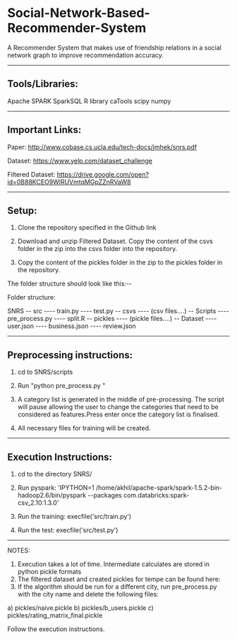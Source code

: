 # Social-Network-Based-Recommender-System
A Recommender System that makes use of friendship relations in a social network graph to improve recommendation accuracy.

----------------------------------------------------------------
Tools/Libraries:
----------------------------------------------------------------
Apache SPARK
SparkSQL
R library caTools
scipy
numpy

----------------------------------------------------------------
Important Links:
----------------------------------------------------------------
Paper: http://www.cobase.cs.ucla.edu/tech-docs/jmhek/snrs.pdf

Dataset: https://www.yelp.com/dataset_challenge

Filtered Dataset: https://drive.google.com/open?id=0B88KCEO9WlRUVmtqMGpZZnRVaW8 

-----------------------------------------------------------------
Setup:
-----------------------------------------------------------------
1) Clone the repository specified in the Github link

2) Download and unzip Filtered Dataset. Copy the content of the csvs folder in the zip into the csvs folder into the repository.

3) Copy the content of the pickles folder in the zip to the pickles folder in the repository.

The folder structure should look like this:--

Folder structure:

SNRS
-- src
---- train.py
---- test.py 
-- csvs
---- (csv files....)
-- Scripts
---- pre_process.py
---- split.R
-- pickles
---- (pickle files....)
-- Dataset
---- user.json
---- business.json
---- review.json

-----------------------------------------------------------------
Preprocessing instructions:
-----------------------------------------------------------------
1) cd to SNRS/scripts

2) Run "python pre_process.py <city-name>"

3) A category list is generated in the middle of pre-processing. The script will pause allowing the user to change the categories that need to be considered as features.Press enter once the category list is finalised.

4) All necessary files for training will be created.

-----------------------------------------------------------------
Execution Instructions:
-----------------------------------------------------------------
1) cd to the directory SNRS/

2) Run pyspark: 'IPYTHON=1 /home/akhil/apache-spark/spark-1.5.2-bin-hadoop2.6/bin/pyspark --packages com.databricks:spark-csv_2.10:1.3.0'

3) Run the training: execfile('src/train.py')

4) Run the test: execfile('src/test.py')  

-----------------------------------------------------------------

NOTES:
1) Execution takes a lot of time. Intermediate calculates are stored in python pickle formats
2) The filtered dataset and created pickles for tempe can be found here: 
3) If the algorithm should be run for a different city, run pre_process.py with the city name and delete the following files:

a) pickles/naive.pickle 
b) pickles/b_users.pickle
c) pickles/rating_matrix_final.pickle

Follow the execution instructions.
